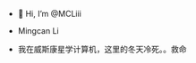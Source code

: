 - 👋 Hi, I’m @MCLiii 
- Mingcan Li

- 我在威斯康星学计算机，这里的冬天冷死。。救命

<!---
MCLiii/MCLiii is a ✨ special ✨ repository because its `README.md` (this file) appears on your GitHub profile.
You can click the Preview link to take a look at your changes.
--->
